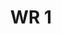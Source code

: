 ---
title: 'WR 1'
description: ''
credit: 'Place Holder'
style: 'Modern'
project: ''
type: 'photo'
pathToImage: '/gallery/wr-1.jpg'
alt: 'WR 1'
width: 2160
height: 1370
...